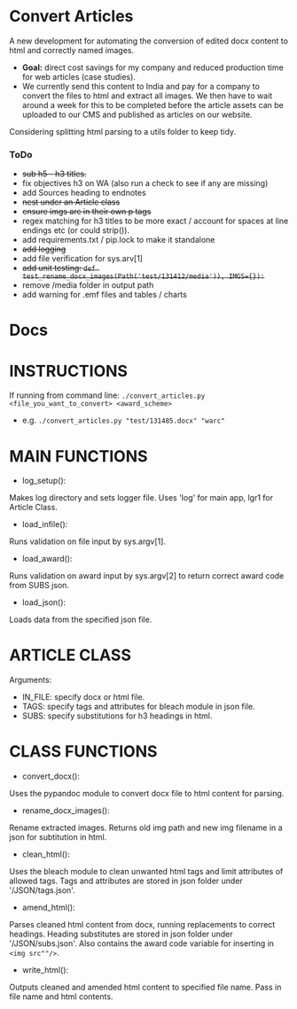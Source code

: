 # Convert Articles

A new development for automating the conversion of edited docx content to html and correctly named images. 

- **Goal:** direct cost savings for my company and reduced production time for web articles (case studies).
- We currently send this content to India and pay for a company to convert the files to html and extract all images. We then have to wait around a week for this to be completed before the article assets can be uploaded to our CMS and published as articles on our website.

Considering splitting html parsing to a utils folder to keep tidy.

### ToDo

- ~~sub h5 - h3 titles.~~ 
- fix objectives h3 on WA (also run a check to see if any are missing)
- add Sources heading to endnotes
- ~~nest under an Article class~~
- ~~ensure imgs are in their own p tags~~
- regex matching for h3 titles to be more exact / account for spaces at line endings etc (or could strip()).
- add requirements.txt / pip.lock to make it standalone
- ~~add logging~~
- add file verification for sys.arv[1]
- ~~add unit testing: `def test_rename_docx_images(Path('test/131412/media')), IMGS={}):`~~
- remove /media folder in output path
- add warning for .emf files and tables / charts

# Docs

# INSTRUCTIONS

If running from command line: `./convert_articles.py <file_you_want_to_convert> <award_scheme>`

- e.g. `./convert_articles.py "test/131485.docx" "warc"`

# MAIN FUNCTIONS

- log_setup():

Makes log directory and sets logger file. Uses 'log' for main app, lgr1 for Article Class.

- load_infile():

Runs validation on file input by sys.argv[1].

- load_award():

Runs validation on award input by sys.argv[2] to return correct award code from SUBS json.    

- load_json():

Loads data from the specified json file.

# ARTICLE CLASS

Arguments:

- IN_FILE: specify docx or html file.
- TAGS: specify tags and attributes for bleach module in json file.
- SUBS: specify substitutions for h3 headings in html.

# CLASS FUNCTIONS

- convert_docx(): 

Uses the pypandoc module to convert docx file to html content for parsing.    

- rename_docx_images():

Rename extracted images. Returns old img path and new img filename in a json for subtitution in html.

- clean_html():

Uses the bleach module to clean unwanted html tags and limit attributes of allowed tags. Tags and attributes are stored in json folder under '/JSON/tags.json'.

- amend_html():

Parses cleaned html content from docx, running replacements to correct headings. Heading substitutes are stored in json folder under '/JSON/subs.json'. Also contains the award code variable for inserting in `<img src""/>`.

- write_html():

Outputs cleaned and amended html content to specified file name. Pass in file name and html contents.